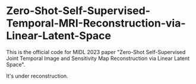 # Zero-Shot-Self-Supervised-Temporal-MRI-Reconstruction-via-Linear-Latent-Space
This is the official code for MIDL 2023 paper "Zero-Shot Self-Supervised Joint Temporal Image and Sensitivity Map Reconstruction via Linear Latent Space".

It's under reconstruction.
